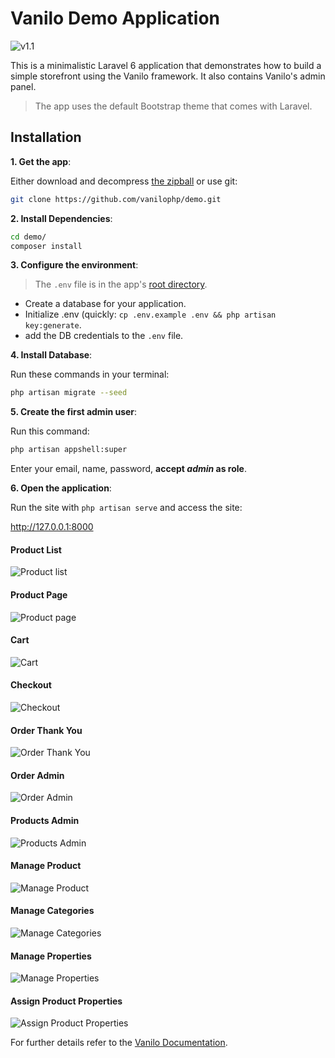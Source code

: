 # Vanilo Demo Application

![v1.1](https://img.shields.io/badge/version-1.1-green.svg?style=flat-square)

This is a minimalistic Laravel 6 application that demonstrates how to build a simple storefront
using the Vanilo framework. It also contains Vanilo's admin panel.

> The app uses the default Bootstrap theme that comes with Laravel.

## Installation

**1. Get the app**:

Either download and decompress [the zipball](https://github.com/vanilophp/demo/archive/master.zip)
or use git:

```bash
git clone https://github.com/vanilophp/demo.git
```

**2. Install Dependencies**:

```bash
cd demo/
composer install
```

**3. Configure the environment**:

> The `.env` file is in the app's [root directory](https://laravel.com/docs/5.7/configuration#environment-configuration).

- Create a database for your application.
- Initialize .env (quickly: `cp .env.example .env && php artisan key:generate`.
- add the DB credentials to the `.env` file.

**4. Install Database**:

Run these commands in your terminal:

```bash
php artisan migrate --seed
```
**5. Create the first admin user**:

Run this command:

```bash
php artisan appshell:super
```
Enter your email, name, password, **accept _admin_ as role**.

**6. Open the application**:

Run the site with `php artisan serve` and access the site:

http://127.0.0.1:8000

#### Product List

![Product list](docs/ss05_01.png)

#### Product Page

![Product page](docs/ss05_02.png)

#### Cart

![Cart](docs/ss05_03.png)

#### Checkout

![Checkout](docs/ss05_04.png)

#### Order Thank You

![Order Thank You](docs/ss05_05.png)

#### Order Admin

![Order Admin](docs/ss05_06.png)

#### Products Admin

![Products Admin](docs/ss05_07.png)

#### Manage Product

![Manage Product](docs/ss05_08.png)

#### Manage Categories

![Manage Categories](docs/ss05_09.png)

#### Manage Properties

![Manage Properties](docs/ss05_10.png)

#### Assign Product Properties

![Assign Product Properties](docs/ss05_11.png)

For further details refer to the [Vanilo Documentation](https://vanilo.io/docs/).
